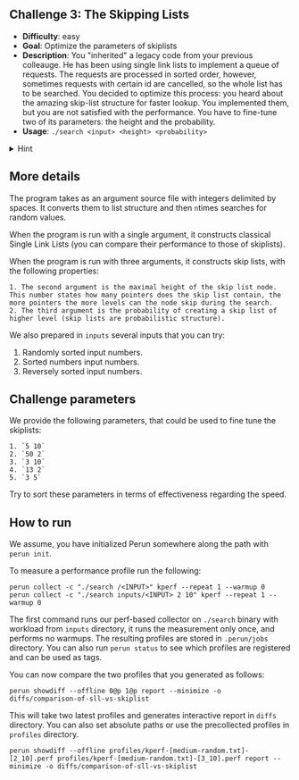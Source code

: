 ## Challenge 3: The Skipping Lists

  - **Difficulty**: easy
  - **Goal**: Optimize the parameters of skiplists
  - **Description**: You "inherited" a legacy code from your previous colleauge. He has been using single link lists to implement a queue of requests. The requests are processed in sorted order, however, sometimes requests with certain id are cancelled, so the whole list has to be searched. You decided to optimize this process: you heard about the amazing skip-list structure for faster lookup. You implemented them, but you are not satisfied with the performance. You have to fine-tune two of its parameters: the height and the probability.
  - **Usage**: `./search <input> <height> <probability>`
  <details>
    <summary>Hint</summary>
    This does not need hint, only diligent work.
  </details>

## More details

The program takes as an argument source file with integers delimited by spaces. It converts them to list structure and then `n`times searches for random values.

When the program is run with a single argument, it constructs classical Single Link Lists (you can compare their performance to those of skiplists).

When the program is run with three arguments, it constructs skip lists, with the following properties:

    1. The second argument is the maximal height of the skip list node. This number states how many pointers does the skip list contain, the more pointers the more levels can the node skip during the search.
    2. The third argument is the probability of creating a skip list of higher level (skip lists are probabilistic structure).

We also prepared in `inputs` several inputs that you can try:

  1. Randomly sorted input numbers.
  2. Sorted numbers input numbers.
  3. Reversely sorted input numbers.

## Challenge parameters

We provide the following parameters, that could be used to fine tune the skiplists:

    1. `5 10`
    2. `50 2`
    3. `3 10`
    4. `13 2`
    5. `3 5`

Try to sort these parameters in terms of effectiveness regarding the speed.

## How to run

We assume, you have initialized Perun somewhere along the path with `perun init`.

To measure a performance profile run the following:

    perun collect -c "./search /<INPUT>" kperf --repeat 1 --warmup 0
    perun collect -c "./search inputs/<INPUT> 2 10" kperf --repeat 1 --warmup 0

The first command runs our perf-based collector on `./search` binary with
workload from `inputs` directory, it runs the measurement only once, and
performs no warmups. The resulting profiles are stored in `.perun/jobs`
directory. You can also run `perun status` to see which profiles are registered and can be used as tags.

You can now compare the two profiles that you generated as follows:

    perun showdiff --offline 0@p 1@p report --minimize -o diffs/comparison-of-sll-vs-skiplist

This will take two latest profiles and generates interactive report in `diffs` directory. You can also set absolute paths or use the precollected profiles in `profiles` directory.

    perun showdiff --offline profiles/kperf-[medium-random.txt]-[2_10].perf profiles/kperf-[medium-random.txt]-[3_10].perf report --minimize -o diffs/comparison-of-sll-vs-skiplist